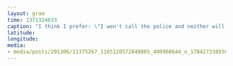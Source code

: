 ```yaml
---
layout: gram
time: 1371324633
caption: "I think I prefer: \"I won't call the police and neither will my neighbor.\""
latitude: 
longitude: 
media:
- media/posts/201306/11375267_1105120572848085_400908644_n_17842733893000351.jpg
---
```

